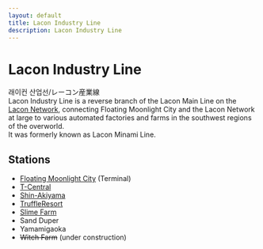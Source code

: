 ```yaml
---
layout: default
title: Lacon Industry Line
description: Lacon Industry Line
---
```


# Lacon Industry Line

래이컨 산업선/レーコン産業線<br>
Lacon Industry Line is a reverse branch of the Lacon Main Line
on the [Lacon Network](/rail-networks/lcn), connecting Floating Moonlight City
and the Lacon Network at large to various automated factories and farms in the
southwest regions of the overworld.<br>
It was formerly known as Lacon Minami Line.

## Stations

- [Floating Moonlight City](/rail-stations/floating-moonlight-city) (Terminal)
- [T-Central](/rail-stations/t-central)
- [Shin-Akiyama](/rail-stations/shin-akiyama)
- [TruffleResort](/rail-stations/truffleresort)
- [Slime Farm](/rail-stations/slime-farm)
- Sand Duper
- Yamamigaoka
- ~~Witch Farm~~ (under construction)
